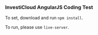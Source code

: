 ### InvestiCloud AngularJS Coding Test

To set, download and run `npm install`.

To run, please use `live-server`.